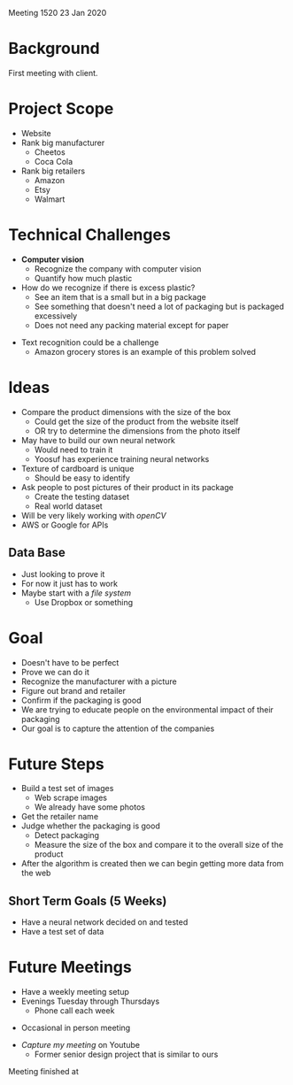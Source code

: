 Meeting 1520 23 Jan 2020

# Background
First meeting with client.

# Project Scope
* Website
* Rank big manufacturer 
    - Cheetos
    - Coca Cola
* Rank big retailers
    - Amazon
    - Etsy
    - Walmart

# Technical Challenges
* **Computer vision**
    - Recognize the company with computer vision
    - Quantify how much plastic
* How do we recognize if there is excess plastic?
    * See an item that is a small but in a big package
    * See something that doesn't need a lot of packaging but is packaged 
    excessively
    * Does not need any packing material except for paper
+ Text recognition could be a challenge
    * Amazon grocery stores is an example of this problem solved

# Ideas
* Compare the product dimensions with the size of the box
    - Could get the size of the product from the website itself
    - OR try to determine the dimensions from the photo itself
* May have to build our own neural network
    - Would need to train it
    - Yoosuf has experience training neural networks
* Texture of cardboard is unique
    - Should be easy to identify 
* Ask people to post pictures of their product in its package
    - Create the testing dataset
    - Real world dataset
* Will be very likely working with *openCV*
* AWS or Google for APIs

## Data Base
* Just looking to prove it
* For now it just has to work
* Maybe start with a *file system*
    - Use Dropbox or something

# Goal
* Doesn't have to be perfect
* Prove we can do it
* Recognize the manufacturer with a picture
* Figure out brand and retailer
* Confirm if the packaging is good
* We are trying to educate people on the environmental impact of their packaging
* Our goal is to capture the attention of the companies 

# Future Steps
* Build a test set of images
    - Web scrape images
    - We already have some photos
* Get the retailer name
* Judge whether the packaging is good
    - Detect packaging
    - Measure the size of the box and compare it to the overall size of the 
    product
* After the algorithm is created then we can begin getting more data from the 
web

## Short Term Goals (5 Weeks)
* Have a neural network decided on and tested
* Have a test set of data

# Future Meetings
* Have a weekly meeting setup
* Evenings Tuesday through Thursdays
    * Phone call each week
+ Occasional in person meeting

* *Capture my meeting* on Youtube 
    - Former senior design project that is similar to ours

Meeting finished at 



